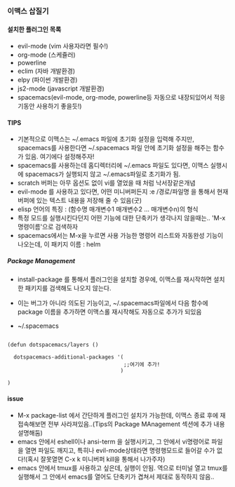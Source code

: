 ### 이맥스 삽질기

#### 설치한 플러그인 목록

- evil-mode (vim 사용자라면 필수!)
- org-mode (스케쥴러)
- powerline
- eclim (자바 개발환경)
- elpy (파이썬 개발환경)
- js2-mode (javascript 개발환경)
- spacemacs(evil-mode, org-mode, powerline등 자동으로 내장되있어서 적응기동안 사용하기 좋을듯!)

#### TIPS

- 기본적으로 이맥스는 ~/.emacs 파일에 초기화 설정을 입력해 주지만, spacemacs를 사용한다면 ~/.spacemacs 파일 안에 초기화 설정을 해주는 함수가 있음. 여기에다 설정해주자!
- spacemacs를 사용하는데 홈디렉터리에 ~/.emacs 파일도 있다면, 이맥스 실행시에 spacemacs가 실행되지 않고 ~/.emacs파일로 초기화가 됨.
- scratch 버퍼는 아무 옵션도 없이 vi를 열었을 때 처럼 낙서장같은개념 
- evil-mode 를 사용하고 있다면, 어떤 미니버퍼든지 :e /경로/파일명 을 통해서 현재 버퍼에 있는 텍스트 내용을 저장해 줄 수 있음(굿)
- elisp 언어의 특징 : (함수명 매개변수1 매개변수2 ... 매개변수n)의 형식
- 특정 모드를 실행시킨다던지 어떤 기능에 대한 단축키가 생각나지 않을때는.. 'M-x 명령이름'으로 검색하자
- spacemacs에서는 M-x을 누르면 사용 가능한 명령어 리스트와 자동완성 기능이 나오는데, 이 패키지 이름 : helm 

##### Package Management
 - install-package 를 통해서 플러그인을 설치할 경우에, 이맥스를 재시작하면 설치한 패키지를 검색해도 나오지 않는다.
 - 이는 버그가 아니라 의도된 기능이고, ~/.spacemacs파일에서 다음 함수에 package 이름을 추가하면 이맥스롤 재시작해도 자동으로 추가가 되있음
 
 - ~/.spacemacs
 ```elisp
 
 (defun dotspacemacs/layers ()
 
   dotspacemacs-additional-packages '(
                                      ;;여기에 추가!
                                     )

 )

 ```

#### issue

- M-x package-list 에서 간단하게 플러그인 설치가 가능한데, 이맥스 종료 후에 재접속해보면 전부 사라져있음..(Tips의 Package MAnagement 섹션에 추가 내용 설명해둠)
- emacs 안에서 eshell이나 ansi-term 을 실행시키고, 그 안에서 vi명령어로 파일을 열면 파일도 깨지고, 특히나 evil-mode상태라면 명령행모드로 들어갈 수가 없다!(혹시 잘못열면 C-x k 미니버퍼 kill을 통해서 나가주자)
- emacs 안에서 tmux를 사용하고 싶은데, 실행이 안됨. 역으로 터미널 열고 tmux를 실행해서 그 안에서 emacs를 열어도 단축키가 겹쳐서 제대로 동작하지 않음..

